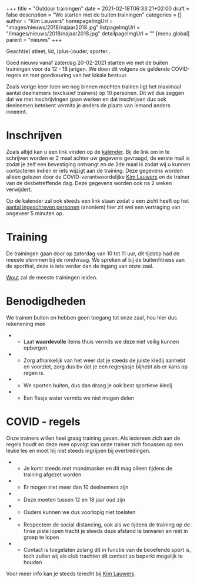 +++
title = "Outdoor trainingen"
date = 2021-02-18T06:33:21+02:00
draft = false
description = "We starten met de buiten trainingen"
categories = []
author = "Kim Lauwers"
homepageImgUrl = "images/nieuws/2018/najaar2018.jpg"
listpageImgUrl = "/images/nieuws/2018/najaar2018.jpg"
detailpageImgUrl = ""
[menu.global]
    parent = "nieuws"
+++



Geacht(e) atleet, lid, (plus-)ouder, sporter…

Goed nieuws vanaf zaterdag 20-02-2021 starten we met de buiten trainingen voor de 12 - 18 jarigen.
We doen dit volgens de geldende COVID-regels en met goedkeuring van het lokale bestuur.

Zoals vorige keer toen we nog binnen mochten trainen ligt het maximaal aantal deelnemers (exclusief trainers) op 10 personen.
Dit wil dus zeggen dat we met inschrijvingen gaan werken en dat inschrijven dus ook deelnemen betekent vermits je anders de plaats van iemand anders inneemt.

# Inschrijven
Zoals altijd kan u een link vinden op de [kalender](https://www.invictokeerbergen.be/kalender/). Bij de link om in te schrijven worden er 2 maal achter uw gegevens gevraagd, de eerste mail is zodat je zelf een bevestiging ontvangt en de 2de maal is zodat wij u kunnen contacteren indien er iets wijzigt aan de training.
Deze gegevens worden alleen gelezen door de COVID-verantwoordelijke [Kim Lauwers](https://www.invictokeerbergen.be/trainers/#Kim_Lauwers) en de trainer van de desbetreffende dag. Deze gegevens worden ook na 2 weken verwijdert.

Op de kalender zal ook steeds een link staan zodat u een zicht heeft op het [aantal ingeschreven personen](https://docs.google.com/spreadsheets/d/e/2PACX-1vTt0cXcVCAwGQIrvlfOP5QAPXq4vguWz3Jda8E-GeBimTC30aTMs6pmLBcLXje42J4j3yeFY0v4B646/pubhtml?gid=547506106&single=true) (anoniem) hier zit wel een vertraging van ongeveer 5 minuten op.

# Training
De trainingen gaan door op zaterdag van 10 tot 11 uur, dit tijdstip had de meeste stemmen bij de rondvraag.
We spreken af bij de buitenfitness aan de sporthal, deze is iets verder dan de ingang van onze zaal.

[Wout](/trainers/#Wout_Duez) zal de meeste trainingen leiden.

# Benodigdheden
We trainen buiten en hebben geen toegang tot onze zaal, hou hier dus rekenening mee

* - Laat **waardevolle** items thuis vermits we deze niet veilig kunnen opbergen.
* - Zorg afhankelijk van het weer dat je steeds de juiste kledij aanhebt en voorziet, zorg dus bv dat je een regenjasje bijhebt als er kans op regen is.
* - We sporten buiten, dus dan draag je ook best sportieve kledij
* - Een flesje water vermits we niet mogen delen 

# COVID - regels
Onze trainers willen heel graag training geven. Als iedereen zich aan de regels houdt en deze mee opvolgt kan onze trainer zich focussen op een leuke les en moet hij niet steeds ingrijpen bij overtredingen.

* - Je komt steeds met mondmasker en dit mag alleen tijdens de training afgezet worden
* - Er mogen niet meer dan 10 deelnemers zijn
* - Deze moeten tussen 12 en 18 jaar oud zijn
* - Ouders kunnen we dus voorlopig niet toelaten
* - Respecteer de social distancing, ook als we tijdens de training op de finse piste lopen tracht je steeds deze afstand te bewaren en niet in groep te lopen
* - Contact is toegelaten zolang dit in functie van de beoefende sport is, toch zullen wij als club trachten dit contact zo beperkt mogelijk te houden 

Voor meer info kan je steeds terecht bij [Kim Lauwers](https://www.invictokeerbergen.be/trainers/#Kim_Lauwers).